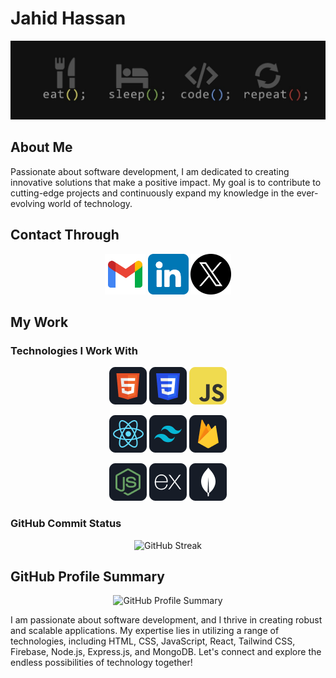 # Jahid Hassan
<p align="center">
  <img src="https://raw.githubusercontent.com/jahid-dev/jahid-dev/main/images/banner.jpeg" alt="Banner Image" />
</p>

## About Me
Passionate about software development, I am dedicated to creating innovative solutions that make a positive impact. My goal is to contribute to cutting-edge projects and continuously expand my knowledge in the ever-evolving world of technology.

## Contact Through
<p align="center">
   <a href="mailto:mrjahidhassan0@gmail.com"><img src="https://github.com/jahid-dev/jahid-dev/blob/main/images/icons/new.png" alt="Email" height="65" /></a>
  <a href="https://www.linkedin.com/in/jahid-hassan-71349a1aa/"><img src="https://github.com/jahid-dev/jahid-dev/blob/main/images/icons/linkedin.png" alt="LinkedIn" height="65" /></a>
  <a href="https://twitter.com/jahidhassanf"><img src="https://github.com/jahid-dev/jahid-dev/blob/main/images/icons/twitter.png" alt="Twitter" height="65" /></a>
</p>

## My Work

### Technologies I Work With
<p align="center">
  <img src="https://github.com/jahid-dev/jahid-dev/blob/main/images/icons/HTML.png" alt="HTML" />
  <img src="https://github.com/jahid-dev/jahid-dev/blob/main/images/icons/css.png" alt="CSS" />
  <img src="https://github.com/jahid-dev/jahid-dev/blob/main/images/icons/JavaScript.png" alt="JavaScript" />
</p>
<p align="center">
  <img src="https://github.com/jahid-dev/jahid-dev/blob/main/images/icons/react.png" alt="React" />
  <img src="https://github.com/jahid-dev/jahid-dev/blob/main/images/icons/tailwind.png" alt="Tailwind CSS" />
  <img src="https://github.com/jahid-dev/jahid-dev/blob/main/images/icons/firebase.png" alt="Firebase" />
</p>
<p align="center">
  <img src="https://github.com/jahid-dev/jahid-dev/blob/main/images/icons/node.png" alt="Node.js" />
  <img src="https://github.com/jahid-dev/jahid-dev/blob/main/images/icons/express.png" alt="Express.js" />
  <img src="https://github.com/jahid-dev/jahid-dev/blob/main/images/icons/mongo.png" alt="MongoDB" />
</p>

### GitHub Commit Status
<p align="center">
  <img src="https://github-readme-streak-stats.herokuapp.com?user=jahid-dev&theme=dark&hide_border=true&hide_longest_streak=true" alt="GitHub Streak" />
</p>

## GitHub Profile Summary
<p align="center">
  <img src="http://github-profile-summary-cards.vercel.app/api/cards/profile-details?username=jahid-dev&theme=dark" alt="GitHub Profile Summary" />
</p>

I am passionate about software development, and I thrive in creating robust and scalable applications. My expertise lies in utilizing a range of technologies, including HTML, CSS, JavaScript, React, Tailwind CSS, Firebase, Node.js, Express.js, and MongoDB. Let's connect and explore the endless possibilities of technology together!
